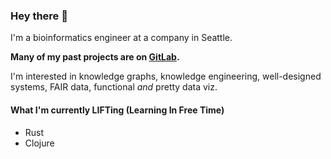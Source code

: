 ### Hey there 👋

<!--
**anngvu/anngvu** is a ✨ _special_ ✨ repository because its `README.md` (this file) appears on your GitHub profile.

Here are some ideas to get you started:

- 🔭 I’m currently working on ...
- 🌱 I’m currently learning ...
- 👯 I’m looking to collaborate on ...
- 🤔 I’m looking for help with ...
- 💬 Ask me about ...
- 📫 How to reach me: ...
- 😄 Pronouns: ...
- ⚡ Fun fact: ...
-->

I'm a bioinformatics engineer at a company in Seattle. 

**Many of my past projects are on [GitLab](https://gitlab.com/users/angvu/groups).**

I'm interested in knowledge graphs, knowledge engineering, well-designed systems, FAIR data, functional _and_ pretty data viz.

#### What I'm currently LIFTing (Learning In Free Time)
- Rust
- Clojure
